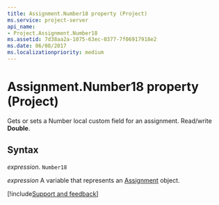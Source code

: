 ```yaml
---
title: Assignment.Number18 property (Project)
ms.service: project-server
api_name:
- Project.Assignment.Number18
ms.assetid: 7d38aa2a-1075-63ec-0377-7f06917918e2
ms.date: 06/08/2017
ms.localizationpriority: medium
---
```



# Assignment.Number18 property (Project)

Gets or sets a Number local custom field for an assignment. Read/write **Double**.


## Syntax

_expression_. `Number18`

_expression_ A variable that represents an [Assignment](./Project.Assignment.md) object.

[!include[Support and feedback](~/includes/feedback-boilerplate.md)]